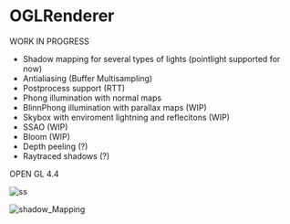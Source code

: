 # OGLRenderer

WORK IN PROGRESS

- Shadow mapping for several types of lights (pointlight supported for now)
- Antialiasing (Buffer Multisampling)
- Postprocess support (RTT)
- Phong illumination with normal maps
- BlinnPhong illumination with parallax maps (WIP)
- Skybox with enviroment lightning and reflecitons (WIP)
- SSAO (WIP)
- Bloom (WIP)
- Depth peeling (?)
- Raytraced shadows (?)

OPEN GL 4.4

![ss](https://user-images.githubusercontent.com/79087129/228952151-e5542f66-9961-48bf-b8f1-b8fc74d1ec3f.png)


![shadow_Mapping](https://user-images.githubusercontent.com/79087129/226458667-4d74b6d3-93c3-4782-bd9f-94ce423f9fa9.gif)
